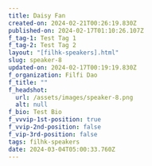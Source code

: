```yaml
---
title: Daisy Fan
created-on: 2024-02-21T00:26:19.830Z
published-on: 2024-02-17T01:10:26.107Z
f_tag-1: Test Tag 1
f_tag-2: Test Tag 2
layout: "[filhk-speakers].html"
slug: speaker-8
updated-on: 2024-02-17T00:19:19.830Z
f_organization: Filfi Dao
f_title: ""
f_headshot:
  url: /assets/images/speaker-8.png
  alt: null
f_bio: Test Bio
f_vvvip-1st-position: true
f_vvip-2nd-position: false
f_vip-3rd-position: false
tags: filhk-speakers
date: 2024-03-04T05:00:33.760Z
---
```

